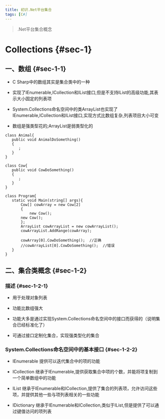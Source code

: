 ```yaml
---
title: 初识.Net平台集合
tags: [C#]
---
```


> .Net平台集合概念

Collections {#sec-1}
===========

一、数组 {#sec-1-1}
--------

-   C Sharp中的数组其实是集合类中的一种

-   实现了IEnumerable,ICollection和IList接口,但是不支持IList的高级功能,其表示大小固定的列表项

-   System.Collections命名空间中的类ArrayList也实现了IEnumerable,ICollection和IList接口,实现方式比数组复杂,列表项目大小可变

-   数组是强类型花的;ArrayList是弱类型化的

<!-- -->

    class Animal{
       public void AnimalDoSomething()
       {
          ;
       }
    }

    class Cow{
       public void CowDoSomething()
       {
          ;
       }
    }

    class Program{
       static void Main(string[] args){
           Cow[] cowArray = new Cow[2]
           {
               new Cow();
           new Cow();
           };
           ArrayList cowArrayList = new cowArrayList();
           cowArrayList.AddRange(cowArray);

           cowArray[0].CowDoSomething();  //正确
           //cowArrayList[0].CowDoSomething();  //错误
       }
    }

二、集合类概念 {#sec-1-2}
--------------

### 描述 {#sec-1-2-1}

-   用于处理对象列表

-   功能比数组强大

-   功能大多是通过实现System.Collections命名空间中的接口而获得的（说明集合已经标准化了）

-   可通过接口定制化集合，实现强类型化的集合

### System.Collections命名空间中的基本接口 {#sec-1-2-2}

-   IEnumerable 提供可以迭代集合中的项的功能

-   ICollection
    继承于IEnumerable,提供获取集合中项的个数，并能将项复制到一个简单数组中的功能

-   IList
    继承于IEnumerable和ICollection,提供了集合的列表项，允许访问这些项，并提供其他一些与项列表相关的一些功能

-   IDictionary
    继承于IEnumerable和ICollection,类似于IList,但是提供了可以通过键值访问的项列表


